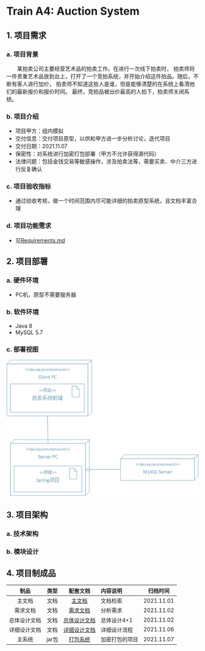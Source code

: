 # Train A4: Auction System

## 1. 项目需求
### a. 项目背景
&ensp;&ensp;&ensp;&ensp;某拍卖公司主要经营艺术品的拍卖工作。在进行一次线下拍卖时，
拍卖师将一件贵重艺术品放到台上，打开了一个竞拍系统，并开始介绍这件拍品。随后，不断有客人进行加价，
拍卖师不知道这些人是谁，但是能够清楚的在系统上看清他们的最新报价和报价时间。
最终，竞拍品被出价最高的人拍下，拍卖师关闭系统。
### b. 项目介绍
* 项目甲方：组内模拟
* 交付信息：交付项目原型，以供和甲方进一步分析讨论，迭代项目
* 交付日期：2021.11.07
* 保密性：对系统进行加密打包部署（甲方不允许获得源代码）
* 法律问题：包括金钱交易等敏感操作，涉及拍卖法等，需要买卖、中介三方进行反复确认
### c. 项目验收指标
* 通过验收考核，做一个时间范围内尽可能详细的拍卖原型系统，且文档丰富合理
### d. 项目功能需求
* 见[Requirements.md](./Requirements.md)

## 2. 项目部署
### a. 硬件环境
* PC机，原型不需要服务器
### b. 软件环境
* Java 8
* MySQL 5.7
### c. 部署视图
![项目部署视图](./images/deploymentview.jpg)
## 3. 项目架构
### a. 技术架构

### b. 模块设计

## 4. 项目制成品


| 制品 | 类型 | 配套文档 | 内容说明 | 归档时间 |
|:---: |:---:|:-------:|:--------|:-----:|
| 主文档 | 文档 | [主文档](./Main.md) | 文档检索 | 2021.11.01 |
| 需求文档 | 文档 | [需求文档](./Requirements.md) |  分析需求 | 2021.11.02 |
| 总体设计文档 | 文档 | [总体设计文档](./TotalDesign.md) | 总体设计4+1 | 2021.11.02 |
| 详细设计文档 | 文档 | [详细设计文档](./DetailedDesign.md) | 详细设计流程 | 2021.11.06 |
| 主系统 | jar包 | [打包系统](./encrypted.jar) | 加密打包的项目 | 2021.11.07 |
